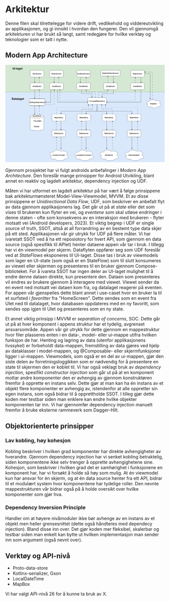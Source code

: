 # Arkitektur

Denne filen skal tilrettelegge for videre drift, vedlikehold og viddereutvikling av applikasjonen, og gi innsikt i hvordan den fungerer. 
Den vil gjennomgå arkitekturen vi har brukt så langt, samt redegjøre for hvilke verktøy og teknologier som er tatt i nytte.

## Modern App Architecture
![Arkitektur-skisse](image-1.png)

Gjennom prosjektet har vi fulgt androids anbefalinger i *Modern App Architecture*.
Den foreslår mange prinsipper for Android Utvikling, blant annet en reaktiv og lagdelt arkitektur, dependency injection og UDF.


Måten vi har utformet en lagdelt arkitektur på har vært å følge prinsippene bak arkitekturmønsteret Model-View-Viewmodel, MVVM.
Et av disse prinsippene er *Unidirectional Data Flow*, UDF, som beskriver en anbefalt flyt av data gjennom applikasjonens lag.
Det går ut på at *state* eller det som vises til brukeren kun flyter en vei,
og *eventene* som skal utløse endringer i denne staten - ofte som konsekvens av en interaksjon med brukeren - flyter motsatt vei (Android developers, 2023). 
Et viktig begrep i UDF er single source of truth, SSOT, altså at all forrandring av en bestemt type data skjer på ett sted. 
Applikasjonen vår gir utrykk for UDF på flere måter.
Vi har ivaretatt SSOT ved å ha ett reposiotory for hvert API, som gjennom en data source (også spesifikk til APIet) henter dataene appen vår tar i bruk. I tillegg har vi én viewmodel per skjerm.
Dataflyten oppfører seg som UDF foreslår ved at *StateFlows* eksponeres til UI-laget. Disse tas i bruk av viewmodels som lager en UI-state (som også er en StateFlow) som til slutt konsumeres av 
viewet eller skjermen og presenteres til en bruker gjennom Compose-biblioteket. For å ivareta SSOT har ingen deler av UI-laget mulighet til å endre denne dataen direkte, kun presentere den. Dataen som presenteres
vil endres av brukere gjennom å interagere med viewet. Viewet sender da en event ned motsatt vei dataen kom fra, og datalaget reagerer på eventen. For appen vår gjenspeiles dette blant annet i use-caset hvor en bruker la til et surfsted i *favoritter* fra "HomeScreen". Dette sendes som en event fra UIet ned til datalaget, hvor databasen oppdateres med en ny favoritt, som sendes opp igjen til UIet og presenteres som en ny state.

Et annet viktig prinsipp i MVVM er *separation of concerns*, SOC. Dette går ut på at hver komponent i appens struktur har et tydelig, avgrenset ansvarsområde. Appen vår gir utrykk for dette gjennom en mappestruktur hvor filer plasseres enten i en data-, model- eller ui-mappe utifra hvilken funksjon de har. Henting og lagring av data (utenfor applikasjonens livssykel) er forbeholdt data-mappen, fremstilling av data gjøres ved hjelp av dataklasser i model-mappen, og @Composable- eller skjermfunksjoner ligger i ui-mappen. Viewmodels, som også er en del av ui-mappen, gjør den siste delen av forretningsloggikken som er nødvendig for å presentere en state til skjermen den er koblet til. Vi har også veklagt bruk av *dependency injection*, spesifikt *constructor injection* som går ut på at en komponent mottar andre komponenter den er avhengig av gjennom konstruktøren fremfor å opprette en instans selv. Dette gjør at man kan ha én instans av et objekt flere komponenter er avhengig av, istendenfor at alle oppretter sin egen instans, som også bidrar til å opprettholde SSOT. I tilleg gjør dette koden mer testbar siden man enklere kan endre hvilke objekter komponenten tar inn. Vi har gjennomfør dependency injection manuelt fremfor å bruke eksterne rammeverk som Dagger-Hilt.


## Objektorienterte prinsipper

### Lav kobling, høy kohesjon
Kobling beskriver i hvilken grad komponenter har direkte avhengigheter av hverandre. Gjennom dependency injection har vi senket kobling betraktelig, siden komponentene ikke selv trenger å opprette avhengighetene sine. Kohesjon, som beskriver i hvilken grad det er samhørighet i funksjonene en komponent har, har vi forsøkt å holde så høy som mulig. At én viewmodel kun har ansvar for én skjerm, og at én data source henter fra ett API, bidrar til et modulært system hvor komponentene har tydelige roller. Den nevnte mappestrukturen vår bidrar også på å holde oversikt over hvilke komponenter som gjør hva.

### Dependency Inversion Principle
Handler om at høyere nivåmoduler ikke bør avhenge av en instans av et objekt men heller grensesnittet (dette også håndteres med dependecy injection). Bland disse inn over. Det gjør koden mer fleksibel, skalerbar og testbar siden man enkelt kan bytte ut hvilken implementasjon man sender inn som argument (også nevnt over).


## Verktøy og API-nivå

* Proto-data-store
* Kotlinx-serializer, Gson
* LocalDateTime
* MapBox

Vi har valgt API-nivå 26 for å kunne ta bruk av X.








